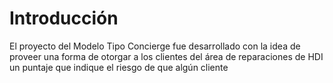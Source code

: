 

# Introducción
El proyecto del Modelo Tipo Concierge fue desarrollado con la idea de proveer una forma de otorgar a los clientes del área de reparaciones de HDI un puntaje que indique el riesgo de que algún cliente 